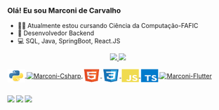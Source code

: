 ### Olá! Eu sou Marconi de Carvalho

- 👨‍💻 Atualmente estou cursando Ciência da Computação-FAFIC
- 🚀 Desenvolvedor Backend 
- 💻 SQL, Java, SpringBoot, React.JS
<div align="center">
  <a href="https://github.com/MarconiCarvalho">
  <img height="170em" src="https://github-readme-stats.vercel.app/api?username=MarconiCarvalho&show_icons=true&theme=dark&include_all_commits=true&count_private=true"/>
  <img height="170em" src="https://github-readme-stats.vercel.app/api/top-langs/?username=MarconiCarvalho&layout=compact&langs_count=7&theme=dark"/>
 </div>
  
   <div style="display: inline_block"><br>
   <img align="center" alt="Marconi-Python" height="30" width="40" src="https://raw.githubusercontent.com/devicons/devicon/master/icons/python/python-original.svg">
   <img align="center" alt="Marconi-Csharp" height="30" width="40" src="https://cdn.jsdelivr.net/gh/devicons/devicon/icons/java/java-original-wordmark.svg" />
   <img align="center" alt="Marconi-HTML" height="30" width="40" src="https://raw.githubusercontent.com/devicons/devicon/master/icons/html5/html5-original.svg">
   <img align="center" alt="Marconi-CSS" height="30" width="40" src="https://raw.githubusercontent.com/devicons/devicon/master/icons/css3/css3-original.svg">
   <img align="center" alt="Marconi-Js" height="30" width="40" src="https://raw.githubusercontent.com/devicons/devicon/master/icons/javascript/javascript-plain.svg">
   <img align="center" alt="Marconi-Ts" height="30" width="40" src="https://raw.githubusercontent.com/devicons/devicon/master/icons/typescript/typescript-plain.svg">
   <img align="center" alt="Marconi-Flutter" height="30" width="40" src="https://cdn.jsdelivr.net/gh/devicons/devicon/icons/flutter/flutter-original.svg">
  
 </div>
  
 ##
  
  <div> 
  <a href="https://www.instagram.com/marconi_jr10" target="_blank"><img src="https://img.shields.io/badge/-Instagram-%23E4405F?style=for-the-badge&logo=instagram&logoColor=white"     target="_blank"></a>
  <a href = "mailto:marconi.carvalho.bcc@gmail.com"><img src="https://img.shields.io/badge/-Gmail-%23333?style=for-the-badge&logo=gmail&logoColor=white" target="_blank"></a>
  <a href="https://www.linkedin.com/in/marconi-de-carvalho" target="_blank"><img src="https://img.shields.io/badge/-LinkedIn-%230077B5?style=for-the-badge&logo=linkedin&logoColor=white" target="_blank"></a> 
 </div> 
  
